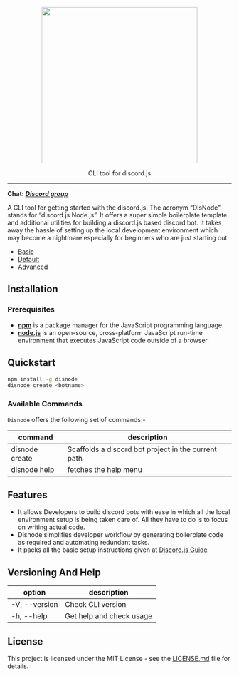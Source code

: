 <p align="center">
	<a href="https://mevn.madlabs.xyz"><img src="https://user-images.githubusercontent.com/54861487/87245851-a5777880-c466-11ea-8c60-5c4ff9d7599a.png" width="350px" /></a>
	<p align="center"> CLI tool for discord.js </p>
</p>


---

**Chat: _[Discord group]( https://discord.gg/m8297QY)_**

A CLI tool for getting started with the discord.js. The acronym “DisNode” stands for “discord.js Node.js”. It offers a super simple boilerplate template and additional utilities for building a discord.js based discord bot. It takes away the hassle of setting up the local development environment which may become a nightmare especially for beginners who are just starting out.

- [Basic](https://github.com/Bot-Academia/Disnode/tree/master/template/basic)
- [Default](https://github.com/Bot-Academia/Disnode/tree/master/template/default)
- [Advanced](https://github.com/Bot-Academia/Disnode/tree/master/template/advanced)

## Installation

### Prerequisites

- [**npm**](https://www.npmjs.com/) is a package manager for the JavaScript programming language.
- [**node.js**](https://nodejs.org/en/) is an open-source, cross-platform JavaScript run-time environment that executes JavaScript code outside of a browser.

## Quickstart

``` bash
npm install -g disnode
disnode create <botname>
```

### Available Commands

 `Disnode` offers the following set of commands:-

| command | description |                                                                                                
| -------------- |  ---------------- |
| disnode create <botname> | Scaffolds a discord bot project in the current path |
| disnode help | fetches the help menu |

## Features

- It allows Developers to build discord bots with ease in which all the local environment setup is being taken care of. All they have to do is to focus on writing actual code.
- Disnode simplifies developer workflow by generating boilerplate code as required and automating redundant tasks.
- It packs all the basic setup instructions given at [Discord.js Guide](https://discordjs.guide/)

## Versioning And Help

| option | description
| --- | --- |
| -V, --version | Check CLI version |
| -h, --help | Get help and check usage |


## License

This project is licensed under the MIT License - see the [LICENSE.md](LICENSE.md) file for details.
